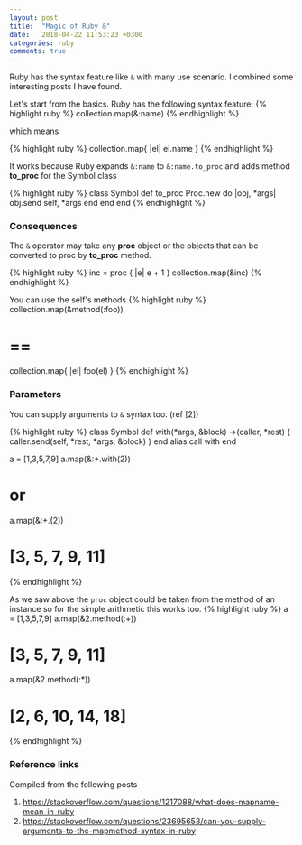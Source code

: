 ```yaml
---
layout: post
title:  "Magic of Ruby &"
date:   2018-04-22 11:53:23 +0300
categories: ruby
comments: true
---
```


Ruby has the syntax feature like `&` with many use scenario. I combined some interesting posts I have found.  

 
Let's start from the basics. Ruby has the following syntax feature: 
{% highlight ruby %}
collection.map(&:name)
{% endhighlight %}

which means

{% highlight ruby %}
collection.map{ |el| el.name }
{% endhighlight %}

It works because Ruby expands `&:name` to `&:name.to_proc` and adds method **to_proc** for the Symbol class

{% highlight ruby %}
class Symbol
  def to_proc
    Proc.new do |obj, *args|
      obj.send self, *args
    end
  end
end
{% endhighlight %}

### Consequences
The `&` operator may take any **proc** object or the objects that can be converted to proc by **to_proc** method.

{% highlight ruby %}
inc = proc { |e|  e + 1 }
collection.map(&inc)
{% endhighlight %}

You can use the self's methods 
{% highlight ruby %}
collection.map(&method(:foo))
# ==
collection.map{ |el| foo(el) }
{% endhighlight %}

### Parameters
You can supply arguments to `&` syntax too. (ref [2]) 

{% highlight ruby %}
class Symbol
  def with(*args, &block)
    ->(caller, *rest) { caller.send(self, *rest, *args, &block) }
  end
  alias call with
end

a = [1,3,5,7,9]
a.map(&:+.with(2))
# or
a.map(&:+.(2))
# [3, 5, 7, 9, 11]
{% endhighlight %}

As we saw above the `proc` object could be taken from the method of an instance so for the simple arithmetic this works too.
{% highlight ruby %}
a = [1,3,5,7,9]
a.map(&2.method(:+))
# [3, 5, 7, 9, 11]
a.map(&2.method(:*))
# [2, 6, 10, 14, 18]
{% endhighlight %}


### Reference links
Compiled from the following posts

1. <https://stackoverflow.com/questions/1217088/what-does-mapname-mean-in-ruby>
1. <https://stackoverflow.com/questions/23695653/can-you-supply-arguments-to-the-mapmethod-syntax-in-ruby>
